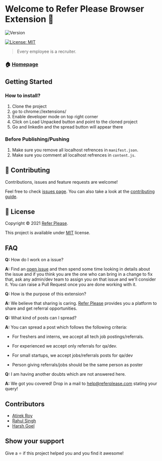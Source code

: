 # Welcome to Refer Please Browser Extension 👋

![Version](https://img.shields.io/badge/version-1.14-blue.svg?cacheSeconds=2592000)

[![License: MIT](https://img.shields.io/badge/License-MIT-yellow.svg)](https://github.com/royatirek/extension-Linkedin-Share/blob/LICENSE)

> Every employee is a recruiter.

### 🏠 [Homepage](https://referplease.com)

## Getting Started

### How to install?
1. Clone the project<br>
2. go to chrome://extensions/<br>
3. Enable developer mode on top right corner<br>
4. Click on Load Unpacked button and point to the cloned project<br>
5. Go and linkedin and the spread button will appear there
### Before Publishing/Pushing
1. Make sure you remove all localhost refrences in `manifest.json`.
2. Make sure you comment all localhost refrences in `content.js`.

## 🤝 Contributing

Contributions, issues and feature requests are welcome!

Feel free to check [issues page](https://github.com/royatirek/extension-Linkedin-Share/issues). You can also take a look at the [contributing guide](https://github.com/royatirek/extension-Linkedin-Share/blob/CONTRIBUTING.MD).

## 📝 License

Copyright © 2021 [Refer Please](https://github.com/royatirek).

This project is available under [MIT](https://github.com/royatirek/extension-Linkedin-Share/blob/LICENSE) license.

## FAQ

**Q:** How do I work on a issue?

**A:** Find an [open issue](https://github.com/royatirek/extension-Linkedin-Share/issues) and then spend some time looking in details about the issue and if you think you are the one who can bring in a change to fix that, ask any admin/dev team to assign you on that issue and we'll consider it. You can raise a Pull Request once you are done working with it.

**Q:** How is the purpose of this extension?

**A:** We believe that sharing is caring. [Refer Please](https://referplease.com) provides you a platform to share and get referral opportunities.

**Q:** What kind of posts can I spread?

**A:** You can spread a post which follows the following criteria:

- For freshers and interns, we accept all tech job postings/referrals.

- For experienced we accept only referrals for qa/dev.

- For small startups, we accept jobs/referrals posts for qa/dev

- Person giving referrals/jobs should be the same person as poster

**Q:** I am having another doubts which are not answered here.

**A:** We got you covered! Drop in a mail to [help@referplease.com](mailto:help@referplease.com) stating your query!

## Contributors

- [Atirek Roy](https://github.com/royatirek)
- [Rahul Singh](https://github.com/GrayHat12)
- [Harsh Goel](https://github.com/harshgoel05)

## Show your support

Give a ⭐️ if this project helped you and you find it awesome!
